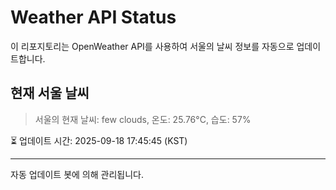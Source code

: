 
# Weather API Status

이 리포지토리는 OpenWeather API를 사용하여 서울의 날씨 정보를 자동으로 업데이트합니다.

## 현재 서울 날씨
> 서울의 현재 날씨: few clouds, 온도: 25.76°C, 습도: 57%

⏳ 업데이트 시간: 2025-09-18 17:45:45 (KST)

---
자동 업데이트 봇에 의해 관리됩니다.
